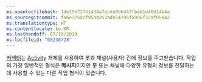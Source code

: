 ```yaml
---
ms.openlocfilehash: 1de15b72731434a7bcda0bbd47fbe61e40d14b4a
ms.sourcegitcommit: fa6e775dcf95a4253ad854796f5906f33af05a42
ms.translationtype: HT
ms.contentlocale: ko-KR
ms.lasthandoff: 07/16/2019
ms.locfileid: "68230728"
---
```

[커넥터](~/dotnet/bot-builder-dotnet-concepts.md#connector)는 <a href="https://docs.botframework.com/csharp/builder/sdkreference/dc/d2f/class_microsoft_1_1_bot_1_1_connector_1_1_activity.html" target="_blank">Activity</a> 개체를 사용하여 봇과 채널(사용자) 간에 정보를 주고받습니다. 작업의 가장 일반적인 형식은 **메시지**이지만 봇 또는 채널에 다양한 유형의 정보를 전달하는 데 사용할 수 있는 다른 작업 형식이 있습니다. 